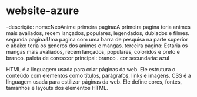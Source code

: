 # website-azure
-descrição:
nome:NeoAnime
primeira pagina:A primeira pagina teria animes mais avaliados, recem lançados, populares, legendados, dublados e filmes.
segunda pagina:Uma pagina com uma barra de pesquisa na parte superior e abaixo teria os generos dos animes e mangas.
terceira pagina: Estaria os mangas mais avaliados, recem lançados, populares, coloridos e preto e branco.
paleta de cores:cor principal: branco . cor secundaria: azul



HTML é a linguagem usada para criar páginas da web. Ele estrutura o conteúdo com elementos como títulos, parágrafos, links e imagens.
CSS é a linguagem usada para estilizar páginas da web. Ele define cores, fontes, tamanhos e layouts dos elementos HTML.
